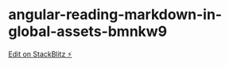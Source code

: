 # angular-reading-markdown-in-global-assets-bmnkw9

[Edit on StackBlitz ⚡️](https://stackblitz.com/edit/angular-reading-markdown-in-global-assets-bmnkw9)